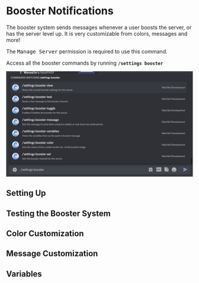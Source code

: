 # Booster Notifications
The booster system sends messages whenever a user boosts the server, or has the server level up. It is very customizable from colors, messages and more!

The <kbd>Manage Server</kbd> permission is required to use this command.

Access all the booster commands by running **`/settings booster`**

![Booster Commands List](./images/booster-commandslist.png)
## Setting Up

## Testing the Booster System

## Color Customization

## Message Customization

## Variables